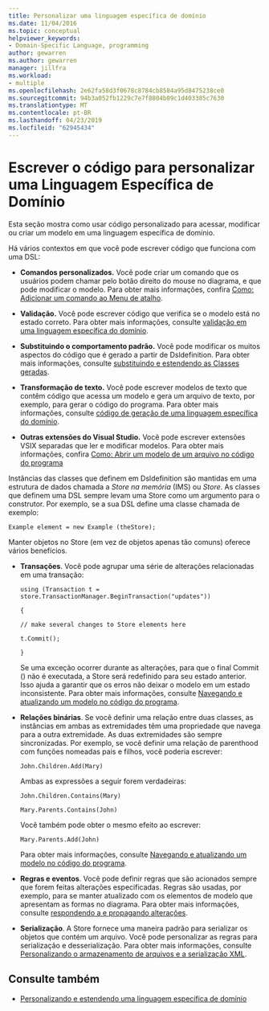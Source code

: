 ```yaml
---
title: Personalizar uma linguagem específica de domínio
ms.date: 11/04/2016
ms.topic: conceptual
helpviewer_keywords:
- Domain-Specific Language, programming
author: gewarren
ms.author: gewarren
manager: jillfra
ms.workload:
- multiple
ms.openlocfilehash: 2e62fa58d3f0678c8784cb8584a95d8475238ce0
ms.sourcegitcommit: 94b3a052fb1229c7e7f8804b09c1d403385c7630
ms.translationtype: MT
ms.contentlocale: pt-BR
ms.lasthandoff: 04/23/2019
ms.locfileid: "62945434"
---
```

# <a name="write-code-to-customize-a-domain-specific-language"></a>Escrever o código para personalizar uma Linguagem Específica de Domínio

Esta seção mostra como usar código personalizado para acessar, modificar ou criar um modelo em uma linguagem específica de domínio.

Há vários contextos em que você pode escrever código que funciona com uma DSL:

- **Comandos personalizados.** Você pode criar um comando que os usuários podem chamar pelo botão direito do mouse no diagrama, e que pode modificar o modelo. Para obter mais informações, confira [Como: Adicionar um comando ao Menu de atalho](../modeling/how-to-add-a-command-to-the-shortcut-menu.md).

- **Validação.** Você pode escrever código que verifica se o modelo está no estado correto. Para obter mais informações, consulte [validação em uma linguagem específica do domínio](../modeling/validation-in-a-domain-specific-language.md).

- **Substituindo o comportamento padrão.** Você pode modificar os muitos aspectos do código que é gerado a partir de Dsldefinition. Para obter mais informações, consulte [substituindo e estendendo as Classes geradas](../modeling/overriding-and-extending-the-generated-classes.md).

- **Transformação de texto.** Você pode escrever modelos de texto que contêm código que acessa um modelo e gera um arquivo de texto, por exemplo, para gerar o código do programa. Para obter mais informações, consulte [código de geração de uma linguagem específica do domínio](../modeling/generating-code-from-a-domain-specific-language.md).

- **Outras extensões do Visual Studio.** Você pode escrever extensões VSIX separadas que ler e modificar modelos. Para obter mais informações, confira [Como: Abrir um modelo de um arquivo no código do programa](../modeling/how-to-open-a-model-from-file-in-program-code.md)

Instâncias das classes que definem em Dsldefinition são mantidas em uma estrutura de dados chamada a *Store na memória* (IMS) ou *Store*. As classes que definem uma DSL sempre levam uma Store como um argumento para o construtor. Por exemplo, se a sua DSL define uma classe chamada de exemplo:

`Example element = new Example (theStore);`

Manter objetos no Store (em vez de objetos apenas tão comuns) oferece vários benefícios.

- **Transações**. Você pode agrupar uma série de alterações relacionadas em uma transação:

     `using (Transaction t = store.TransactionManager.BeginTransaction("updates"))`

     `{`

     `// make several changes to Store elements here`

     `t.Commit();`

     `}`

     Se uma exceção ocorrer durante as alterações, para que o final Commit () não é executada, a Store será redefinido para seu estado anterior. Isso ajuda a garantir que os erros não deixar o modelo em um estado inconsistente. Para obter mais informações, consulte [Navegando e atualizando um modelo no código do programa](../modeling/navigating-and-updating-a-model-in-program-code.md).

- **Relações binárias**. Se você definir uma relação entre duas classes, as instâncias em ambas as extremidades têm uma propriedade que navega para a outra extremidade. As duas extremidades são sempre sincronizadas. Por exemplo, se você definir uma relação de parenthood com funções nomeadas pais e filhos, você poderia escrever:

     `John.Children.Add(Mary)`

     Ambas as expressões a seguir forem verdadeiras:

     `John.Children.Contains(Mary)`

     `Mary.Parents.Contains(John)`

     Você também pode obter o mesmo efeito ao escrever:

     `Mary.Parents.Add(John)`

     Para obter mais informações, consulte [Navegando e atualizando um modelo no código do programa](../modeling/navigating-and-updating-a-model-in-program-code.md).

- **Regras e eventos**. Você pode definir regras que são acionados sempre que forem feitas alterações especificadas. Regras são usadas, por exemplo, para se manter atualizado com os elementos de modelo que apresentam as formas no diagrama. Para obter mais informações, consulte [respondendo a e propagando alterações](../modeling/responding-to-and-propagating-changes.md).

- **Serialização**. A Store fornece uma maneira padrão para serializar os objetos que contém um arquivo. Você pode personalizar as regras para serialização e desserialização. Para obter mais informações, consulte [Personalizando o armazenamento de arquivos e a serialização XML](../modeling/customizing-file-storage-and-xml-serialization.md).

## <a name="see-also"></a>Consulte também

- [Personalizando e estendendo uma linguagem específica de domínio](../modeling/customizing-and-extending-a-domain-specific-language.md)